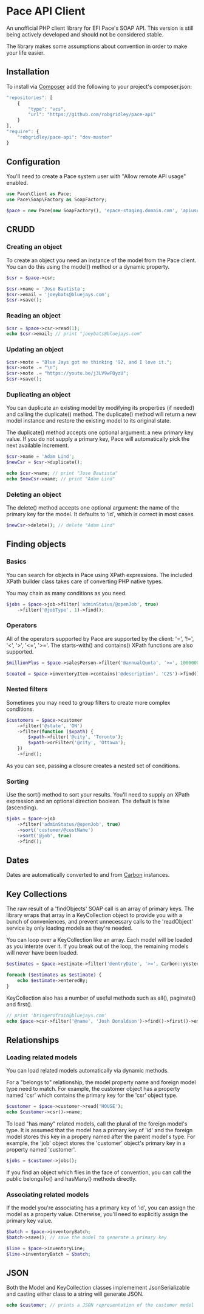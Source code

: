 # Pace API Client

An unofficial PHP client library for EFI Pace's SOAP API. This version is still being actively developed and should not be considered stable.

The library makes some assumptions about convention in order to make your life easier.

## Installation

To install via [Composer](http://getcomposer.org/) add the following to your project's composer.json:

```javascript
"repositories": [
	{
		"type": "vcs",
		"url": "https://github.com/robgridley/pace-api"
	}
],
"require": {
	"robgridley/pace-api": "dev-master"
}
```

## Configuration

You'll need to create a Pace system user with "Allow remote API usage" enabled.

```php
use Pace\Client as Pace;
use Pace\Soap\Factory as SoapFactory;

$pace = new Pace(new SoapFactory(), 'epace-staging.domain.com', 'apiuser', 'apipassword');
```

## CRUDD

### Creating an object

To create an object you need an instance of the model from the Pace client. You can do this using the model() method or a dynamic property.

```php
$csr = $pace->csr;

$csr->name = 'Jose Bautista';
$csr->email = 'joeybats@bluejays.com';
$csr->save();
```

### Reading an object

```php
$csr = $pace->csr->read(1);
echo $csr->email; // print "joeybats@bluejays.com"
```

### Updating an object

```php
$csr->note = "Blue Jays got me thinking '92, and I love it.";
$csr->note .= "\n";
$csr->note .= "https://youtu.be/j3LV9wFQyzU";
$csr->save();
```

### Duplicating an object

You can duplicate an existing model by modifying its properties (if needed) and calling the duplicate() method. The duplicate() method will return a new model instance and restore the existing model to its original state.

The duplicate() method accepts one optional argument: a new primary key value. If you do not supply a primary key, Pace will automatically pick the next available increment.

```php
$csr->name = 'Adam Lind';
$newCsr = $csr->duplicate();

echo $csr->name; // print "Jose Bautista"
echo $newCsr->name; // print "Adam Lind"
```

### Deleting an object

The delete() method accepts one optional argument: the name of the primary key for the model. It defaults to 'id', which is correct in most cases.

```php
$newCsr->delete(); // delete "Adam Lind"
```

## Finding objects

### Basics

You can search for objects in Pace using XPath expressions. The included XPath builder class takes care of converting PHP native types.

You may chain as many conditions as you need.

```php
$jobs = $pace->job->filter('adminStatus/@openJob', true)
	->filter('@jobType', 1)->find();
```

### Operators

All of the operators supported by Pace are supported by the client: '=', '!=', '<', '>', '<=', '>='. The starts-with() and contains() XPath functions are also supported.

```php
$millionPlus = $pace->salesPerson->filter('@annualQuota', '>=', 1000000)->find();

$coated = $pace->inventoryItem->contains('@description', 'C2S')->find();
```

### Nested filters

Sometimes you may need to group filters to create more complex conditions.

```php
$customers = $pace->customer
    ->filter('@state', 'ON')
    ->filter(function ($xpath) {
        $xpath->filter('@city', 'Toronto');
        $xpath->orFilter('@city', 'Ottawa');
    })
    ->find();
```

As you can see, passing a closure creates a nested set of conditions.

### Sorting

Use the sort() method to sort your results. You'll need to supply an XPath expression and an optional direction boolean. The default is false (ascending).

```php
$jobs = $pace->job
	->filter('adminStatus/@openJob', true)
	->sort('customer/@custName')
	->sort('@job', true)
	->find();
```

## Dates

Dates are automatically converted to and from [Carbon](http://carbon.nesbot.com/) instances.

## Key Collections

The raw result of a 'findObjects' SOAP call is an array of primary keys. The library wraps that array in a KeyCollection object to provide you with a bunch of conveniences, and prevent unnecessary calls to the 'readObject' service by only loading models as they're needed.

You can loop over a KeyCollection like an array. Each model will be loaded as you interate over it. If you break out of the loop, the remaining models will never have been loaded.

```php
$estimates = $pace->estimate->filter('@entryDate', '>=', Carbon::yesterday())->find();

foreach ($estimates as $estimate) {
	echo $estimate->enteredBy;
}
```

KeyCollection also has a number of useful methods such as all(), paginate() and first().

```php
// print 'bringerofrain@bluejays.com'
echo $pace->csr->filter('@name', 'Josh Donaldson')->find()->first()->email;
```

## Relationships

### Loading related models

You can load related models automatically via dynamic methods.

For a "belongs to" relationship, the model property name and foreign model type need to match. For example, the customer object has a property named 'csr' which contains the primary key for the 'csr' object type.

```php
$customer = $pace->customer->read('HOUSE');
echo $customer->csr()->name;
```

To load "has many" related models, call the plural of the foreign model's type. It is assumed that the model has a primary key of 'id' and the foreign model stores this key in a propery named after the parent model's type. For example, the 'job' object stores the 'customer' object's primary key in a property named 'customer'.

```php
$jobs = $customer->jobs();
```

If you find an object which flies in the face of convention, you can call the public belongsTo() and hasMany() methods directly.

### Associating related models

If the model you're associating has a primary key of 'id', you can assign the model as a property value. Otherwise, you'll need to explicitly assign the primary key value.

```php
$batch = $pace->inventoryBatch;
$batch->save(); // save the model to generate a primary key

$line = $pace->inventoryLine;
$line->inventoryBatch = $batch;
```

## JSON

Both the Model and KeyCollection classes implemement JsonSerializable and casting either class to a string will generate JSON.

```php
echo $customer; // prints a JSON representation of the customer model
```
